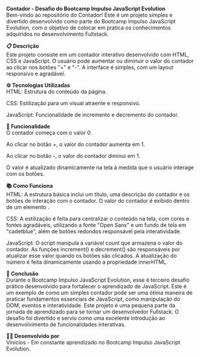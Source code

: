 **Contador - Desafio do Bootcamp Impulso JavaScript Evolution**  
Bem-vindo ao repositório do Contador! Este é um projeto simples e divertido desenvolvido como parte do Bootcamp Impulso JavaScript Evolution, com o objetivo de colocar em prática os conhecimentos adquiridos no desenvolvimento Fullstack.  



**📋 Descrição**  
Este projeto consiste em um contador interativo desenvolvido com HTML, CSS e JavaScript. O usuário pode aumentar ou diminuir o valor do contador ao clicar nos botões "+" e "-". A interface é simples, com um layout responsivo e agradável.  



**⚙️ Tecnologias Utilizadas**  
HTML: Estrutura do conteúdo da página.  

CSS: Estilização para um visual atraente e responsivo.  

JavaScript: Funcionalidade de incremento e decremento do contador.  



**🚀 Funcionalidade**  
O contador começa com o valor 0.  

Ao clicar no botão +, o valor do contador aumenta em 1.  

Ao clicar no botão -, o valor do contador diminui em 1.  

O valor é atualizado dinamicamente na tela à medida que o usuário interage com os botões.  



**📚 Como Funciona**  
HTML: A estrutura básica inclui um título, uma descrição do contador e os botões de interação com o contador. O valor do contador é exibido dentro de um elemento <span>.  

CSS: A estilização é feita para centralizar o conteúdo na tela, com cores e fontes agradáveis, utilizando a fonte "Open Sans" e um fundo de tela em "cadetblue", além de botões redondos responsável pela interatividade.  

JavaScript: O script manipula a variável count que armazena o valor do contador. As funções increment() e decrement() são responsáveis por atualizar esse valor quando os botões são clicados. A atualização do número é feita dinamicamente usando a propriedade innerHTML.  



**📝 Conclusão**  
Durante o Bootcamp Impulso JavaScript Evolution, esse é terceiro desafio prático desenvolvido para fortalecer o aprendizado de JavaScript. Este é um exemplo de como um simples contador pode ser uma ótima maneira de praticar fundamentos essenciais de JavaScript, como manipulação do DOM, eventos e interatividade. Este projeto é uma pequena parte da jornada de aprendizado para se tornar um desenvolvedor Fullstack. O desafio foi divertido e serviu como uma excelente introdução ao desenvolvimento de funcionalidades interativas.  

**👨‍💻 Desenvolvido por**  
Vinicios - Em constante aprendizado no Bootcamp Impulso JavaScript Evolution.  
